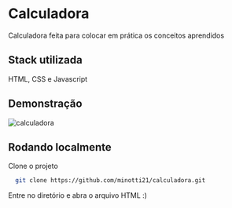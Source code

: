 
# Calculadora

Calculadora feita para colocar em prática os conceitos aprendidos


## Stack utilizada

HTML, CSS e Javascript

## Demonstração

![calculadora](https://i.imgur.com/2cF02o0.png)

## Rodando localmente

Clone o projeto

```bash
  git clone https://github.com/minotti21/calculadora.git
```

Entre no diretório e abra o arquivo HTML :)
